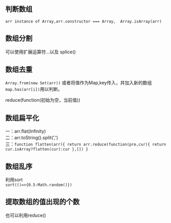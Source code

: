 ## 判断数组
``arr instance of Array,arr.constructor === Array,  Array.isArray(arr)``

## 数组分割
可以使用扩展运算符...以及 splice()

## 数组去重
``Array.from(new Set(arr))`` 
或者将值作为Map,key传入，并加入新的数组``map.has(arr[i])``用以判断。

reduce(function(初始为空，当前值))

## 数组扁平化
一：arr.flat(Infinity)\
二：arr.toString().split(',')\
三：``function flatten(arr){
    return arr.reduce(function(pre,cur){
        return cur.isArray?flatten(cur):cur
    },[])
} ``

## 数组乱序
利用sort\
``sort(()=>{0.5-Math.random()})``

## 提取数组的值出现的个数
也可以利用reduce()




